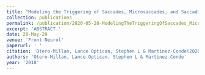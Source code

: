 ```yaml
---
title: "Modeling the Triggering of Saccades, Microsaccades, and Saccadic Intrusions."
collection: publications
permalink: /publication/2020-05-28-ModelingTheTriggeringOfSaccades_Microsaccades_AndSaccadicIntrus
excerpt: 'ABSTRACT.'
date: 28-May-20
venue: 'Front Neurol'
paperurl: ' '
citation: 'Otero-Millan, Lance Optican, Stephen L & Martinez-Conde(2020) "Modeling the Triggering of Saccades, Microsaccades, and Saccadic Intrusions." Front Neurol. 2018 May 28;9:346. '
authors: 'Otero-Millan, Lance Optican, Stephen L & Martinez-Conde'
year: '2018'
---
```


